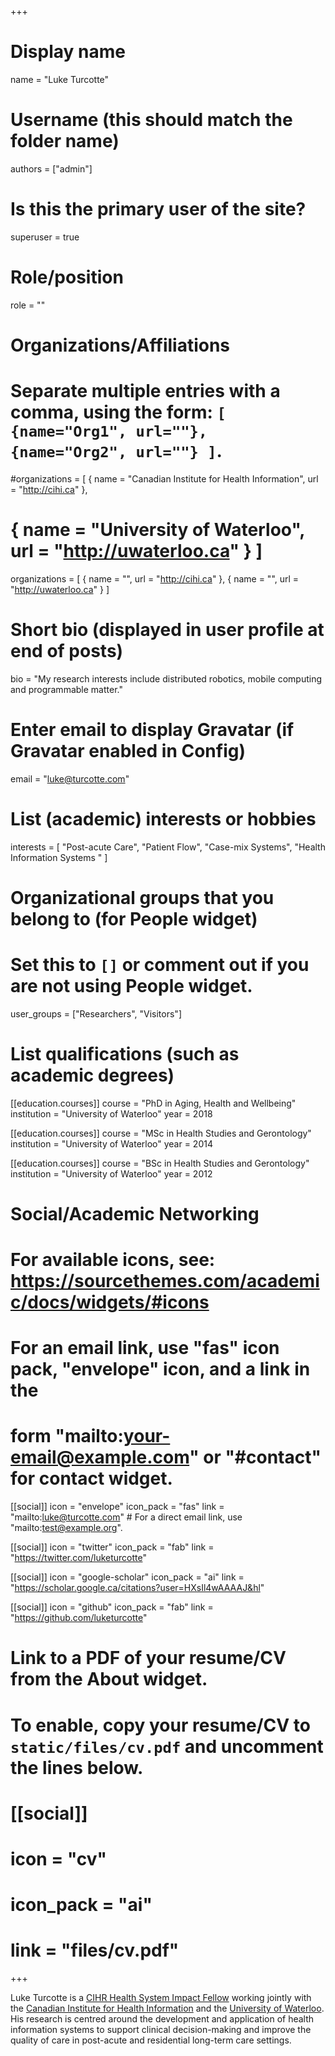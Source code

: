 +++
# Display name
name = "Luke Turcotte"

# Username (this should match the folder name)
authors = ["admin"]

# Is this the primary user of the site?
superuser = true

# Role/position
role = ""

# Organizations/Affiliations
#   Separate multiple entries with a comma, using the form: `[ {name="Org1", url=""}, {name="Org2", url=""} ]`.
#organizations = [ { name = "Canadian Institute for Health Information", url = "http://cihi.ca" },
#		{ name = "University of Waterloo", url = "http://uwaterloo.ca" } ]

organizations = [ { name = "", url = "http://cihi.ca" },
		{ name = "", url = "http://uwaterloo.ca" } ]
# Short bio (displayed in user profile at end of posts)
bio = "My research interests include distributed robotics, mobile computing and programmable matter."

# Enter email to display Gravatar (if Gravatar enabled in Config)
email = "luke@turcotte.com"

# List (academic) interests or hobbies
interests = [
  "Post-acute Care",
  "Patient Flow",
  "Case-mix Systems",
  "Health Information Systems "
]

# Organizational groups that you belong to (for People widget)
#   Set this to `[]` or comment out if you are not using People widget.
user_groups = ["Researchers", "Visitors"]

# List qualifications (such as academic degrees)
[[education.courses]]
  course = "PhD in Aging, Health and Wellbeing"
  institution = "University of Waterloo"
  year = 2018

[[education.courses]]
  course = "MSc in Health Studies and Gerontology"
  institution = "University of Waterloo"
  year = 2014

[[education.courses]]
  course = "BSc in Health Studies and Gerontology"
  institution = "University of Waterloo"
  year = 2012

# Social/Academic Networking
# For available icons, see: https://sourcethemes.com/academic/docs/widgets/#icons
#   For an email link, use "fas" icon pack, "envelope" icon, and a link in the
#   form "mailto:your-email@example.com" or "#contact" for contact widget.

[[social]]
  icon = "envelope"
  icon_pack = "fas"
  link = "mailto:luke@turcotte.com"  # For a direct email link, use "mailto:test@example.org".

[[social]]
  icon = "twitter"
  icon_pack = "fab"
  link = "https://twitter.com/luketurcotte"

[[social]]
  icon = "google-scholar"
  icon_pack = "ai"
  link = "https://scholar.google.ca/citations?user=HXsIl4wAAAAJ&hl"

[[social]]
  icon = "github"
  icon_pack = "fab"
  link = "https://github.com/luketurcotte"

# Link to a PDF of your resume/CV from the About widget.
# To enable, copy your resume/CV to `static/files/cv.pdf` and uncomment the lines below.
# [[social]]
#   icon = "cv"
#   icon_pack = "ai"
#   link = "files/cv.pdf"

+++

Luke Turcotte is a [CIHR Health System Impact Fellow](http://www.cihr-irsc.gc.ca/e/51201.html) working jointly with the [Canadian Institute for Health Information](https://cihi.ca) and the [University of Waterloo](https://uwaterloo.ca/public-health-and-health-systems/). His research is centred around the development and application of health information systems to support clinical decision-making and improve the quality of care in post-acute and residential long-term care settings. 
